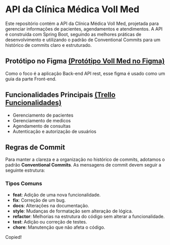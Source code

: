 # API da Clínica Médica Voll Med
Este repositório contém a API da Clínica Médica Voll Med, projetada para gerenciar informações de pacientes, agendamentos e atendimentos. A API é construída com Spring Boot, seguindo as melhores práticas de desenvolvimento e utilizando o padrão de Conventional Commits para um histórico de commits claro e estruturado.

## Protótipo no Figma [(Protótipo Voll Med no Figma)](https://www.figma.com/proto/N4CgpJqsg7gjbKuDmra3EV/Voll.med?node-id=2-1007&t=hOpvWgX2VTtVJEJP-1)
Como o foco é a aplicação Back-end API rest, esse figma é usado como um guia da parte Front-end.


## Funcionalidades Principais [(Trello Funcionalidades)](https://trello.com/invite/b/66d341b6a1ab9dc0fcbad89c/ATTI7c60420992a2f7f05e8991ff09893c9486064FC7/api-voll-med)
- Gerenciamento de pacientes
- Gerenciamento de medicos
- Agendamento de consultas
- Autenticação e autorização de usuários

## Regras de Commit
Para manter a clareza e a organização no histórico de commits, adotamos o padrão **Conventional Commits**. As mensagens de commit devem seguir a seguinte estrutura:

### Tipos Comuns
- **feat**: Adição de uma nova funcionalidade.
- **fix**: Correção de um bug.
- **docs**: Alterações na documentação.
- **style**: Mudanças de formatação sem alteração de lógica.
- **refactor**: Melhorias na estrutura do código sem alterar a funcionalidade.
- **test**: Adição ou correção de testes.
- **chore**: Manutenção que não afeta o código.





Copied!